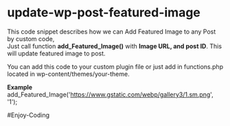 # update-wp-post-featured-image
This code snippet describes how we can Add Featured Image to any Post by custom code,  
Just call function <b>add_Featured_Image()</b> with <b>Image URL, and post ID</b>. 
This will update featured image to post.

You can add this code to your custom plugin file 
or just add in functions.php located in wp-content/themes/your-theme.

<b>Example</b>
add_Featured_Image('https://www.gstatic.com/webp/gallery3/1.sm.png', '1');

#Enjoy-Coding
